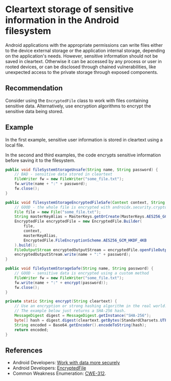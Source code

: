 # Cleartext storage of sensitive information in the Android filesystem
Android applications with the appropriate permissions can write files either to the device external storage or the application internal storage, depending on the application's needs. However, sensitive information should not be saved in cleartext. Otherwise it can be accessed by any process or user in rooted devices, or can be disclosed through chained vulnerabilities, like unexpected access to the private storage through exposed components.


## Recommendation
Consider using the `EncryptedFile` class to work with files containing sensitive data. Alternatively, use encryption algorithms to encrypt the sensitive data being stored.


## Example
In the first example, sensitive user information is stored in cleartext using a local file.

In the second and third examples, the code encrypts sensitive information before saving it to the filesystem.


```java
public void fileSystemStorageUnsafe(String name, String password) {
	// BAD - sensitive data stored in cleartext
    FileWriter fw = new FileWriter("some_file.txt");
    fw.write(name + ":" + password);
    fw.close();
}

public void filesystemStorageEncryptedFileSafe(Context context, String name, String password) {
	// GOOD - the whole file is encrypted with androidx.security.crypto.EncryptedFile
    File file = new File("some_file.txt");
    String masterKeyAlias = MasterKeys.getOrCreate(MasterKeys.AES256_GCM_SPEC);
    EncryptedFile encryptedFile = new EncryptedFile.Builder(
        file,
        context,
        masterKeyAlias,
        EncryptedFile.FileEncryptionScheme.AES256_GCM_HKDF_4KB
    ).build();
	FileOutputStream encryptedOutputStream = encryptedFile.openFileOutput();
	encryptedOutputStream.write(name + ":" + password);
}

public void fileSystemStorageSafe(String name, String password) {
	// GOOD - sensitive data is encrypted using a custom method
    FileWriter fw = new FileWriter("some_file.txt");
    fw.write(name + ":" + encrypt(password));
    fw.close();
}

private static String encrypt(String cleartext) {
    // Use an encryption or strong hashing algorithm in the real world.
    // The example below just returns a SHA-256 hash.
    MessageDigest digest = MessageDigest.getInstance("SHA-256");
    byte[] hash = digest.digest(cleartext.getBytes(StandardCharsets.UTF_8));
    String encoded = Base64.getEncoder().encodeToString(hash);
    return encoded;
}

```

## References
* Android Developers: [Work with data more securely](https://developer.android.com/topic/security/data)
* Android Developers: [EncryptedFile](https://developer.android.com/reference/androidx/security/crypto/EncryptedFile)
* Common Weakness Enumeration: [CWE-312](https://cwe.mitre.org/data/definitions/312.html).
